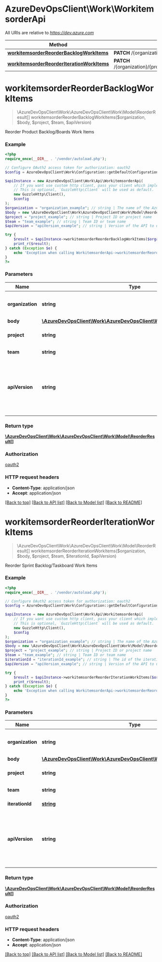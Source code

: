 # AzureDevOpsClient\Work\WorkitemsorderApi

All URIs are relative to *https://dev.azure.com*

Method | HTTP request | Description
------------- | ------------- | -------------
[**workitemsorderReorderBacklogWorkItems**](WorkitemsorderApi.md#workitemsorderReorderBacklogWorkItems) | **PATCH** /{organization}/{project}/{team}/_apis/work/workitemsorder | 
[**workitemsorderReorderIterationWorkItems**](WorkitemsorderApi.md#workitemsorderReorderIterationWorkItems) | **PATCH** /{organization}/{project}/{team}/_apis/work/iterations/{iterationId}/workitemsorder | 


# **workitemsorderReorderBacklogWorkItems**
> \AzureDevOpsClient\Work\AzureDevOpsClient\Work\Model\ReorderResult[] workitemsorderReorderBacklogWorkItems($organization, $body, $project, $team, $apiVersion)



Reorder Product Backlog/Boards Work Items

### Example
```php
<?php
require_once(__DIR__ . '/vendor/autoload.php');

// Configure OAuth2 access token for authorization: oauth2
$config = AzureDevOpsClient\Work\Configuration::getDefaultConfiguration()->setAccessToken('YOUR_ACCESS_TOKEN');

$apiInstance = new AzureDevOpsClient\Work\Api\WorkitemsorderApi(
    // If you want use custom http client, pass your client which implements `GuzzleHttp\ClientInterface`.
    // This is optional, `GuzzleHttp\Client` will be used as default.
    new GuzzleHttp\Client(),
    $config
);
$organization = "organization_example"; // string | The name of the Azure DevOps organization.
$body = new \AzureDevOpsClient\Work\AzureDevOpsClient\Work\Model\ReorderOperation(); // \AzureDevOpsClient\Work\AzureDevOpsClient\Work\Model\ReorderOperation | 
$project = "project_example"; // string | Project ID or project name
$team = "team_example"; // string | Team ID or team name
$apiVersion = "apiVersion_example"; // string | Version of the API to use.  This should be set to '6.0-preview.1' to use this version of the api.

try {
    $result = $apiInstance->workitemsorderReorderBacklogWorkItems($organization, $body, $project, $team, $apiVersion);
    print_r($result);
} catch (Exception $e) {
    echo 'Exception when calling WorkitemsorderApi->workitemsorderReorderBacklogWorkItems: ', $e->getMessage(), PHP_EOL;
}
?>
```

### Parameters

Name | Type | Description  | Notes
------------- | ------------- | ------------- | -------------
 **organization** | **string**| The name of the Azure DevOps organization. |
 **body** | [**\AzureDevOpsClient\Work\AzureDevOpsClient\Work\Model\ReorderOperation**](../Model/ReorderOperation.md)|  |
 **project** | **string**| Project ID or project name |
 **team** | **string**| Team ID or team name |
 **apiVersion** | **string**| Version of the API to use.  This should be set to &#39;6.0-preview.1&#39; to use this version of the api. |

### Return type

[**\AzureDevOpsClient\Work\AzureDevOpsClient\Work\Model\ReorderResult[]**](../Model/ReorderResult.md)

### Authorization

[oauth2](../../README.md#oauth2)

### HTTP request headers

 - **Content-Type**: application/json
 - **Accept**: application/json

[[Back to top]](#) [[Back to API list]](../../README.md#documentation-for-api-endpoints) [[Back to Model list]](../../README.md#documentation-for-models) [[Back to README]](../../README.md)

# **workitemsorderReorderIterationWorkItems**
> \AzureDevOpsClient\Work\AzureDevOpsClient\Work\Model\ReorderResult[] workitemsorderReorderIterationWorkItems($organization, $body, $project, $team, $iterationId, $apiVersion)



Reorder Sprint Backlog/Taskboard Work Items

### Example
```php
<?php
require_once(__DIR__ . '/vendor/autoload.php');

// Configure OAuth2 access token for authorization: oauth2
$config = AzureDevOpsClient\Work\Configuration::getDefaultConfiguration()->setAccessToken('YOUR_ACCESS_TOKEN');

$apiInstance = new AzureDevOpsClient\Work\Api\WorkitemsorderApi(
    // If you want use custom http client, pass your client which implements `GuzzleHttp\ClientInterface`.
    // This is optional, `GuzzleHttp\Client` will be used as default.
    new GuzzleHttp\Client(),
    $config
);
$organization = "organization_example"; // string | The name of the Azure DevOps organization.
$body = new \AzureDevOpsClient\Work\AzureDevOpsClient\Work\Model\ReorderOperation(); // \AzureDevOpsClient\Work\AzureDevOpsClient\Work\Model\ReorderOperation | 
$project = "project_example"; // string | Project ID or project name
$team = "team_example"; // string | Team ID or team name
$iterationId = "iterationId_example"; // string | The id of the iteration
$apiVersion = "apiVersion_example"; // string | Version of the API to use.  This should be set to '6.0-preview.1' to use this version of the api.

try {
    $result = $apiInstance->workitemsorderReorderIterationWorkItems($organization, $body, $project, $team, $iterationId, $apiVersion);
    print_r($result);
} catch (Exception $e) {
    echo 'Exception when calling WorkitemsorderApi->workitemsorderReorderIterationWorkItems: ', $e->getMessage(), PHP_EOL;
}
?>
```

### Parameters

Name | Type | Description  | Notes
------------- | ------------- | ------------- | -------------
 **organization** | **string**| The name of the Azure DevOps organization. |
 **body** | [**\AzureDevOpsClient\Work\AzureDevOpsClient\Work\Model\ReorderOperation**](../Model/ReorderOperation.md)|  |
 **project** | **string**| Project ID or project name |
 **team** | **string**| Team ID or team name |
 **iterationId** | [**string**](../Model/.md)| The id of the iteration |
 **apiVersion** | **string**| Version of the API to use.  This should be set to &#39;6.0-preview.1&#39; to use this version of the api. |

### Return type

[**\AzureDevOpsClient\Work\AzureDevOpsClient\Work\Model\ReorderResult[]**](../Model/ReorderResult.md)

### Authorization

[oauth2](../../README.md#oauth2)

### HTTP request headers

 - **Content-Type**: application/json
 - **Accept**: application/json

[[Back to top]](#) [[Back to API list]](../../README.md#documentation-for-api-endpoints) [[Back to Model list]](../../README.md#documentation-for-models) [[Back to README]](../../README.md)

